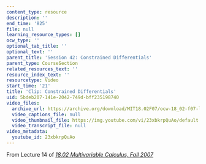 ```yaml
---
content_type: resource
description: ''
end_time: '825'
file: null
learning_resource_types: []
ocw_type: ''
optional_tab_title: ''
optional_text: ''
parent_title: 'Session 42: Constrained Differentials'
parent_type: CourseSection
related_resources_text: ''
resource_index_text: ''
resourcetype: Video
start_time: '21'
title: 'Clip: Constrained Differentials'
uid: 5bdeb207-141e-2042-749d-bff235198740
video_files:
  archive_url: https://archive.org/download/MIT18.02F07/ocw-18_02-f07-lec14_300k.mp4
  video_captions_file: null
  video_thumbnail_file: https://img.youtube.com/vi/23xbkrpQuAo/default.jpg
  video_transcript_file: null
video_metadata:
  youtube_id: 23xbkrpQuAo
---
```


From Lecture 14 of [_18.02 Multivariable Calculus, Fall 2007_](/courses/18-02-multivariable-calculus-fall-2007/video_galleries/video-lectures)



